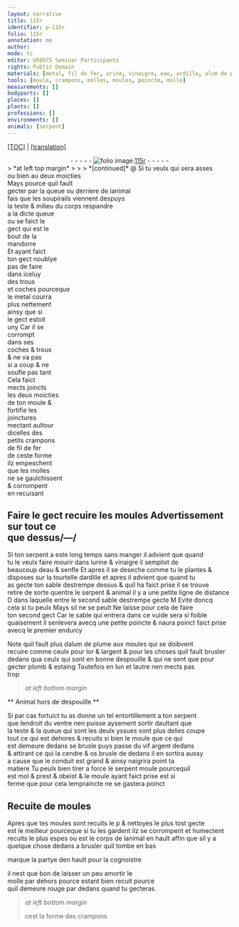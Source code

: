 ```yaml
---
layout: narrative
title: 115r
identifier: p-115r
folio: 115r
annotation: no
author:
mode: tc
editor: GR8975 Seminar Participants
rights: Public Domain
materials: [metal, fil de fer, urine, vinaigre, eau, ardille, alum de plume, or, argent, plomb, estaing, vif argent, cendre, os brusle]
tools: [moule, crampons, molles, moules, poincte, molle]
measurements: []
bodyparts: []
places: []
plants: []
professions: []
environments: []
animals: [serpent]
---
```


<p><a href="{{ site.baseurl }}/diplomatic/">[TOC]</a> | <a href="{{ site.baseurl }}/texts/p-115r_tl/" target="_blank">[translation]</a></p><div class="folio" align="center">- - - - - <a href="http://gallica.bnf.fr/ark:/12148/btv1b10500001g/f235.image" target="_blank"><img src="https://cu-mkp.github.io/2017-workshop-edition/assets/photo-icon.png" alt="folio image: " style="display:inline-block; margin-bottom:-3px;"/>115r</a> - - - - - </div>  
> *at left top margin*
> 
> 
>  
*[continued]*
   @ Si tu veulx qui sera asses<br/> ou bien au deux moicties<br/> Mays pource quil fault<br/> gecter par la queue ou derriere de lanimal<br/> fais que les soupirails viennent despuys<br/> la teste & milieu du corps respandre<br/> a la dicte queue<br/> ou se faict le<br/> gect qui est le<br/> bout de la<br/> <span class="mu">mandorre</span><br/> Et ayant faict<br/> ton gect noublye<br/> pas de faire<br/> dans iceluy<br/> des trous<br/> et coches pourceque<br/> le <span class="m">metal</span> courra<br/> plus nettement<br/> ainsy que si<br/> le gect estoit<br/> uny Car il se<br/> corrompt<br/> dans ses<br/> coches & trous<br/> & ne va pas<br/> si a coup & ne<br/> soufle pas ta<span class="exp">n</span>t<br/> Cela faict<br/> <span class="del">mects</span> joincts<br/> les deux moicties<br/> de ton <span class="tl">moule</span> &<br/> fortifie les<br/> joinctures<br/> mectant aultour<br/> dicelles des<br/> petits <span class="tl">crampo<span class="exp">n</span>s</span><br/> de <span class="m">fil de fer</span><br/> de ceste forme<br/> ilz empeschent<br/> que les <span class="tl">molles</span><br/> ne se gaulchissent<br/> & corrompent<br/> en recuisant
 
  

## <span class="del">Faire le gect recuire les <span class="tl">moules</span> <span class="ill"></span></span> Advertissement sur tout ce<br/> que dessus/—/

 
Si ton <span class="al">serpent</span> a este long temps sans manger il advient que quand<br/> tu le veulx faire mourir dans l<span class="m">urine</span> & <span class="m">vinaigre</span> il semplist de<br/> beaucoup d<span class="m">eau</span> & senfle Et apres il se deseche comme tu le plantes &<br/> disposes sur la tourtelle d<span class="m">ardille</span> et apres il advient que quand tu<br/> as gecte ton sable destrempe dessus & quil ha faict prise il se trouve<br/> retire de sorte quentre le <span class="al">serpent</span> & animal il y a une petite ligne de dista<span class="exp">n</span>ce<br/> <span class="del">D</span> dans laquelle entre le second sable destrempe gecte <span class="del">M</span> Evite doncq<br/> cela si tu peulx Mays sil ne se peult Ne laisse pour cela de faire<br/> ton second gect Car le sable qui entrera dans ce vuide sera si foible<br/> quaisem<span class="exp">ent</span> il senlevera avecq une petite <span class="tl">poincte</span> & naura poinct faict prise<br/> avecq le premier endurcy
 
Note quil fault plus d<span class="m">alum de plume</span> aux <span class="tl">moules</span> qui se doibvent<br/> recuire co<span class="exp">mm</span>e ceulx pour l<span class="m">or</span> & l<span class="m">argent</span> & pour les choses quil fault brusler<br/> dedans qua ceulx qui sont en bonne despouille & qui ne sont que pour<br/> gecter <span class="m">plomb</span> & <span class="m">estaing</span> Toutefois en lun et lautre nen mects pas<br/> trop
 
 
> *at left bottom margin*
> 
> 
>   

** Animal hors de despouille **

 
Si par cas fortuict tu as donne un tel entortillem<span class="exp">ent</span> a ton <span class="al">serpent</span><br/> que lendroit du ventre nen puisse aysem<span class="exp">ent</span> sortir daultant que<br/> la teste & la queue qui sont les deulx yssues sont plus delies coupe<br/> tout ce qui est dehores & recuits si bien le <span class="tl">moule</span> que ce qui<br/> est demeure dedans se brusle puys passe du <span class="m">vif argent</span> dedans<br/> & attirant <span class="del">ce qui</span> la <span class="m">cendre</span> & <span class="m">os brusle</span> de dedans il en sortira aussy<br/> a cause que le conduit est grand & ainsy naigrira point ta<br/> matiere Tu peulx bien tirer a force le <span class="al">serpent</span> moule pourcequil<br/> est mol & prest & obeist & le <span class="tl">moule</span> ayant faict prise est si<br/> ferme que pour cela lempraincte ne se gastera poinct
   
 
  

## Recuite de <span class="tl">moules</span>

 
Apres que tes <span class="tl">moules</span> sont recuits <span class="del">le p</span> & nettoyes le plus tost gecte<br/> est le meilleur pourceque si tu les gardent ilz se corrompent et humectent<br/> recuits le plus espes ou est le corps de lanimal en hault affin que sil y a<br/> quelque chose dedans a brusler quil tombe en bas
 
marque la partye den hault pour la cognoistre
 
il nest que bon de laisser un peu amortir le<br/> <span class="tl">molle</span> par dehors <span class="del">pource</span> esta<span class="exp">n</span>t bien recuit pource<br/> quil demeure rouge par dedans quand tu gecteras
 
> *at left bottom margin*
> 
> 
>   cest la forme des <span class="tl">crampons</span>
  
